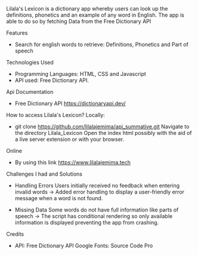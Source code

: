 Lilala's Lexicon is a dictionary app whereby users can look up the definitions, phonetics and an example of any word in English.
The app is able to do so by fetching Data from the Free Dictionary API

Features
-  Search for english words to retrieve: Definitions, Phonetics and Part of speech

Technologies Used 
- Programming Languages: HTML, CSS and Javascript
- API used: Free Dictionary API. 

Api Documentation
- Free Dictionary API  https://dictionaryapi.dev/

How to access Lilala's Lexicon?
Locally:
- git clone https://github.com/lilalajemima/api_summative.git 
Navigate to the directory Lilala_Lexicon
Open the index html possibly with the aid of a live server extension or with your browser.

Online
- By using this link https://www.lilalajemima.tech

Challenges I had and Solutions
- Handling Errors
Users initially  received no feedback when entering invalid words -> Added error handling to display a user-friendly error message when a word is not found.

- Missing Data
Some words do not have full information like parts of speech -> The script has conditional rendering so only available information is displayed preventing the app from crashing.

Credits
- API: Free Dictionary API
Google Fonts: Source Code Pro
